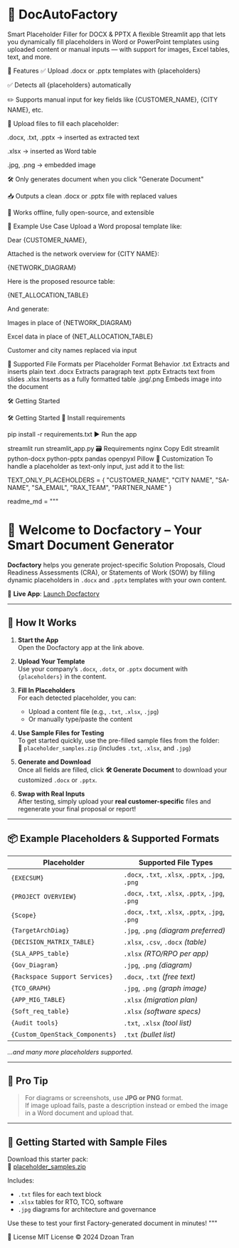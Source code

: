 # 📄 DocAutoFactory


Smart Placeholder Filler for DOCX & PPTX
A flexible Streamlit app that lets you dynamically fill placeholders in Word or PowerPoint templates using uploaded content or manual inputs — with support for images, Excel tables, text, and more.

🚀 Features
✅ Upload .docx or .pptx templates with {placeholders}

✅ Detects all {placeholders} automatically

✏️ Supports manual input for key fields like {CUSTOMER_NAME}, {CITY NAME}, etc.

📎 Upload files to fill each placeholder:

.docx, .txt, .pptx → inserted as extracted text

.xlsx → inserted as Word table

.jpg, .png → embedded image

🛠 Only generates document when you click "Generate Document"

📥 Outputs a clean .docx or .pptx file with replaced values

📌 Works offline, fully open-source, and extensible

🧩 Example Use Case
Upload a Word proposal template like:

Dear {CUSTOMER_NAME},

Attached is the network overview for {CITY NAME}:

{NETWORK_DIAGRAM}

Here is the proposed resource table:

{NET_ALLOCATION_TABLE}


And generate:

Images in place of {NETWORK_DIAGRAM}

Excel data in place of {NET_ALLOCATION_TABLE}

Customer and city names replaced via input

📂 Supported File Formats per Placeholder
Format	Behavior
.txt	Extracts and inserts plain text
.docx	Extracts paragraph text
.pptx	Extracts text from slides
.xlsx	Inserts as a fully formatted table
.jpg/.png	Embeds image into the document

🛠 Getting Started

🛠 Getting Started
🔧 Install requirements

pip install -r requirements.txt
▶️ Run the app

streamlit run streamlit_app.py
🗃 Requirements
nginx
Copy
Edit
streamlit
python-docx
python-pptx
pandas
openpyxl
Pillow
📌 Customization
To handle a placeholder as text-only input, just add it to the list:

TEXT_ONLY_PLACEHOLDERS = {
    "CUSTOMER_NAME", "CITY NAME", "SA-NAME", "SA_EMAIL", "RAX_TEAM", "PARTNER_NAME"
}


readme_md = """
# 🚀 Welcome to **Docfactory** – Your Smart Document Generator

**Docfactory** helps you generate project-specific Solution Proposals, Cloud Readiness Assessments (CRA), or Statements of Work (SOW) by filling dynamic placeholders in `.docx` and `.pptx` templates with your own content.

🔗 **Live App**: [Launch Docfactory](https://docfactory-dzoan.streamlit.app/#smart-placeholder-filler-for-docx-and-pptx)

---

## 🧠 How It Works

1. **Start the App**  
   Open the Docfactory app at the link above.

2. **Upload Your Template**  
   Use your company’s `.docx`, `.dotx`, or `.pptx` document with `{placeholders}` in the content.

3. **Fill In Placeholders**  
   For each detected placeholder, you can:
   - Upload a content file (e.g., `.txt`, `.xlsx`, `.jpg`)
   - Or manually type/paste the content

4. **Use Sample Files for Testing**  
   To get started quickly, use the pre-filled sample files from the folder:  
   📁 `placeholder_samples.zip` (includes `.txt`, `.xlsx`, and `.jpg`)

5. **Generate and Download**  
   Once all fields are filled, click **🛠 Generate Document** to download your customized `.docx` or `.pptx`.

6. **Swap with Real Inputs**  
   After testing, simply upload your **real customer-specific** files and regenerate your final proposal or report!

---

## 📦 Example Placeholders & Supported Formats

| Placeholder                          | Supported File Types                    |
|--------------------------------------|-----------------------------------------|
| `{EXECSUM}`                          | `.docx`, `.txt`, `.xlsx`, `.pptx`, `.jpg`, `.png` |
| `{PROJECT OVERVIEW}`                | `.docx`, `.txt`, `.xlsx`, `.pptx`, `.jpg`, `.png` |
| `{Scope}`                            | `.docx`, `.txt`, `.xlsx`, `.pptx`, `.jpg`, `.png` |
| `{TargetArchDiag}`                  | `.jpg`, `.png` *(diagram preferred)*     |
| `{DECISION_MATRIX_TABLE}`           | `.xlsx`, `.csv`, `.docx` *(table)*       |
| `{SLA_APPS_table}`                  | `.xlsx` *(RTO/RPO per app)*              |
| `{Gov_Diagram}`                     | `.jpg`, `.png` *(diagram)*               |
| `{Rackspace Support Services}`      | `.docx`, `.txt` *(free text)*            |
| `{TCO_GRAPH}`                       | `.jpg`, `.png` *(graph image)*           |
| `{APP_MIG_TABLE}`                   | `.xlsx` *(migration plan)*               |
| `{Soft_req_table}`                 | `.xlsx` *(software specs)*               |
| `{Audit tools}`                    | `.txt`, `.xlsx` *(tool list)*            |
| `{Custom_OpenStack_Components}`    | `.txt` *(bullet list)*                   |

*...and many more placeholders supported.*

---

## 🧪 Pro Tip

> For diagrams or screenshots, use **JPG or PNG** format.  
> If image upload fails, paste a description instead or embed the image in a Word document and upload that.

---

## 📁 Getting Started with Sample Files

Download this starter pack:  
🎁 [placeholder_samples.zip](sandbox:/mnt/data/placeholder_samples)

Includes:
- `.txt` files for each text block
- `.xlsx` tables for RTO, TCO, software
- `.jpg` diagrams for architecture and governance

Use these to test your first Factory-generated document in minutes!
"""


📃 License
MIT License © 2024 Dzoan Tran
